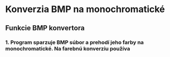 # Konverzia BMP na monochromatické 

## Funkcie BMP konvertora

### 1. Program sparzuje BMP súbor a prehodí jeho farby na monochromatické. Na farebnú konverziu používa
